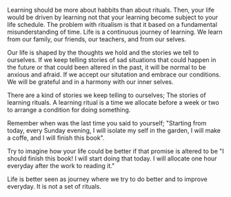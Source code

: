 Learning should be more about habbits than about rituals.
Then, your life would be driven by learning
not that your learning become subject to your life schedule.
The problem with ritualism is that it based
on a fundamental misunderstanding of time.
Life is a continuous journey of learning.
We learn from our family, our friends, our teachers, and from our selves.


Our life is shaped by the thoughts we hold and the stories we tell to ourselves.
If we keep telling stories of sad situations that could happen in the future or that could been altered in the past, it will be normal to be anxious and afraid.
If we accept our situtation and embrace our conditions.
We will be grateful and in a harmony with our inner selves.

There are a kind of stories we keep telling to ourselves; The stories of learning rituals.
A learning ritual is a time we allocate before a week or two to arrange a condition for
doing something.

Remember when was the last time you said to yourself;
"Starting from today, every Sunday evening,
I will isolate my self in the garden, I will make a coffe, and I will finish this book".

Try to imagine how your life could be better if that promise is altered to be
"I should finish this book! I will start doing that today.
I will allocate one hour everyday after the work to reading it."

Life is better seen as journey where we try to do better and to improve everyday.
It is not a set of rituals.
